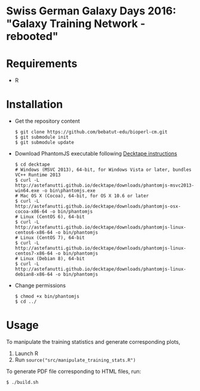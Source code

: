 Swiss German Galaxy Days 2016: "Galaxy Training Network - rebooted"
============================================

# Requirements

- R

# Installation

- Get the repository content
    ```
    $ git clone https://github.com/bebatut-edu/bioperl-cm.git
    $ git submodule init
    $ git submodule update
    ```

- Download PhantomJS executable following [Decktape instructions](https://github.com/astefanutti/decktape)

    ```
    $ cd decktape
    # Windows (MSVC 2013), 64-bit, for Windows Vista or later, bundles VC++ Runtime 2013
    $ curl -L http://astefanutti.github.io/decktape/downloads/phantomjs-msvc2013-win64.exe -o bin\phantomjs.exe
    # Mac OS X (Cocoa), 64-bit, for OS X 10.6 or later
    $ curl -L http://astefanutti.github.io/decktape/downloads/phantomjs-osx-cocoa-x86-64 -o bin/phantomjs
    # Linux (CentOS 6), 64-bit
    $ curl -L http://astefanutti.github.io/decktape/downloads/phantomjs-linux-centos6-x86-64 -o bin/phantomjs
    # Linux (CentOS 7), 64-bit
    $ curl -L http://astefanutti.github.io/decktape/downloads/phantomjs-linux-centos7-x86-64 -o bin/phantomjs
    # Linux (Debian 8), 64-bit
    $ curl -L http://astefanutti.github.io/decktape/downloads/phantomjs-linux-debian8-x86-64 -o bin/phantomjs
    ```

- Change permissions

    ```
    $ chmod +x bin/phantomjs
    $ cd ../
    ```

# Usage

To manipulate the training statistics and generate corresponding plots,

1. Launch R
2. Run `source("src/manipulate_training_stats.R")`

To generate PDF file corresponding to HTML files, run:

```
$ ./build.sh
```

